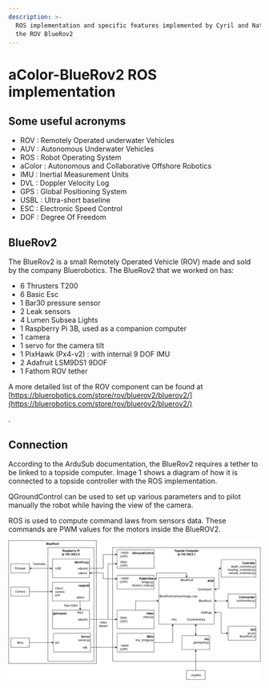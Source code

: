 ```yaml
---
description: >-
  ROS implementation and specific features implemented by Cyril and Nathan for
  the ROV BlueRov2
---
```


# aColor-BlueRov2 ROS implementation

## Some useful acronyms

* ROV : Remotely Operated underwater Vehicles
* AUV : Autonomous Underwater Vehicles
* ROS : Robot Operating System
* aColor : Autonomous and Collaborative Offshore Robotics
* IMU : Inertial Measurement Units
* DVL : Doppler Velocity Log
* GPS : Global Positioning System
* USBL : Ultra-short baseline
* ESC : Electronic Speed Control
* DOF : Degree Of Freedom 

## BlueRov2 

The BlueRov2 is a small Remotely Operated Vehicle \(ROV\) made and sold by the company Bluerobotics. The BlueRov2 that we worked on has:

* 6 Thrusters T200
* 6 Basic Esc
* 1 Bar30 pressure sensor 
* 2 Leak sensors
* 4 Lumen Subsea Lights
* 1 Raspberry Pi 3B, used as a companion computer
* 1 camera
* 1 servo for the camera tilt
* 1 PixHawk \(Px4-v2\) : with internal 9 DOF IMU
* 2 Adafruit LSM9DS1 9DOF
* 1 Fathom ROV tether

A more detailed list of the ROV component can be found at [https://bluerobotics.com/store/rov/bluerov2/bluerov2/](https://bluerobotics.com/store/rov/bluerov2/bluerov2/)

.

## Connection

According to the ArduSub documentation, the BlueRov2 requires a tether to be linked to a topside computer. Image 1 shows a diagram of how it is connected to a topside controller with the ROS implementation.

QGroundControl can be used to set up various parameters and to pilot manually the robot while having the view of the camera.

ROS is used to compute command laws from sensors data. These commands are PWM values for the motors inside the BlueROV2. 

![Image 1 : Connection model](.gitbook/assets/acolorbluerov2softdiagram.png)

